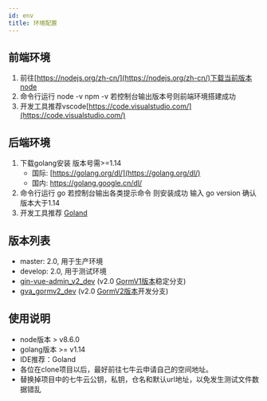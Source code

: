 ```yaml
---
id: env
title: 环境配置
---
```


## 前端环境

1. 前往[https://nodejs.org/zh-cn/](https://nodejs.org/zh-cn/)下载当前版本node
2. 命令行运行 node -v npm -v 若控制台输出版本号则前端环境搭建成功
3. 开发工具推荐vscode[https://code.visualstudio.com/](https://code.visualstudio.com/)

## 后端环境

1. 下载golang安装 版本号需>=1.14
	- 国际: [https://golang.org/dl/](https://golang.org/dl/) 
	- 国内: https://golang.google.cn/dl/ 
2. 命令行运行 go 若控制台输出各类提示命令 则安装成功 输入 go version 确认版本大于1.14
3. 开发工具推荐 [Goland](https://www.jetbrains.com/go/) 

## 版本列表

- master: 2.0, 用于生产环境
- develop: 2.0, 用于测试环境
- [gin-vue-admin_v2_dev](https://github.com/flipped-aurora/gin-vue-admin/tree/gin-vue-admin_v2_dev) (v2.0 [GormV1版本](https://v1.gorm.io/)稳定分支)
- [gva_gormv2_dev](https://github.com/flipped-aurora/gin-vue-admin/tree/gva_gormv2_dev) (v2.0 [GormV2版本](https://v2.gorm.io/)开发分支)

## 使用说明

- node版本 > v8.6.0
- golang版本 >= v1.14
- IDE推荐：Goland
- 各位在clone项目以后，最好前往七牛云申请自己的空间地址。
- 替换掉项目中的七牛云公钥，私钥，仓名和默认url地址，以免发生测试文件数据错乱


